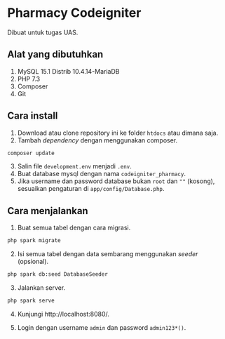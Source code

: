 # Pharmacy Codeigniter

Dibuat untuk tugas UAS.

## Alat yang dibutuhkan

1. MySQL 15.1 Distrib 10.4.14-MariaDB
2. PHP 7.3
3. Composer
4. Git

## Cara install

1. Download atau clone repository ini ke folder `htdocs` atau dimana saja.
2. Tambah _dependency_ dengan menggunakan composer.

```bash
composer update
```

3. Salin file `development.env` menjadi `.env`.
4. Buat database mysql dengan nama `codeigniter_pharmacy`.
5. Jika username dan password database bukan `root` dan `""` (kosong), sesuaikan pengaturan di `app/config/Database.php`.

## Cara menjalankan

1. Buat semua tabel dengan cara migrasi.

```bash
php spark migrate
```

2. Isi semua tabel dengan data sembarang menggunakan _seeder_ (opsional).

```bash
php spark db:seed DatabaseSeeder
```

3. Jalankan server.

```bash
php spark serve
```

4. Kunjungi http://localhost:8080/.

5. Login dengan username `admin` dan password `admin123*()`.
